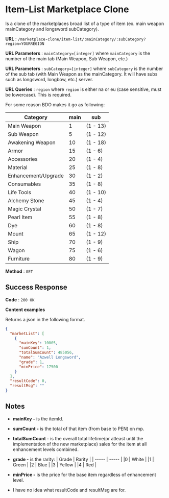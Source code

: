 # Item-List Marketplace Clone

Is a clone of the marketplaces broad list of a type of item (ex. main weapon mainCategory and longsword subCategory).

**URL** : `/marketplace-clone/item-list/:mainCategory/:subCategory?region=YOURREGION`

**URL Parameters** : `mainCategory=[integer]` where `mainCategory` is the number of the main tab (Main Weapon, Sub Weapon, etc.)

**URL Parameters** : `subCategory=[integer]` where `subCategory` is the number of the sub tab (with Main Weapon as the mainCategory. It will have subs such as longsword, longbow, etc.)
server.

**URL Queries** : `region` where `region` is either na or eu (case sensitive, must be lowercase). This is required.

For some reason BDO makes it go as following:

| Category            | main | sub      |
| ------------------- | ---- | -------- |
| Main Weapon         | 1    | (1 - 13) |
| Sub Weapon          | 5    | (1 - 12) |
| Awakening Weapon    | 10   | (1 - 18) |
| Armor               | 15   | (1 - 6)  |
| Accessories         | 20   | (1 - 4)  |
| Material            | 25   | (1 - 8)  |
| Enhancement/Upgrade | 30   | (1 - 2)  |
| Consumables         | 35   | (1 - 8)  |
| Life Tools          | 40   | (1 - 10) |
| Alchemy Stone       | 45   | (1 - 4)  |
| Magic Crystal       | 50   | (1 - 7)  |
| Pearl Item          | 55   | (1 - 8)  |
| Dye                 | 60   | (1 - 8)  |
| Mount               | 65   | (1 - 12) |
| Ship                | 70   | (1 - 9)  |
| Wagon               | 75   | (1 - 6)  |
| Furniture           | 80   | (1 - 9)  |

**Method** : `GET`

## Success Response

**Code** : `200 OK`

**Content examples**

Returns a json in the following format.

```json
{
  "marketList": [
    {
      "mainKey": 10005,
      "sumCount": 1,
      "totalSumCount": 485056,
      "name": "Azwell Longsword",
      "grade": 1,
      "minPrice": 17500
    }
  ],
  "resultCode": 0,
  "resultMsg": ""
}
```

## Notes

- **mainKey -** is the itemId.

- **sumCount -** is the total of that item (from base to PEN) on mp.

- **totalSumCount -** is the overall total lifetime(or atleast until the implementation of the new marketplace) sales for the item at all enhancement levels combined.

- **grade -** is the rarity:
  | Grade | Rarity |
  | ----- | ----- |
  |0 | White |
  |1 | Green |
  |2 | Blue |
  |3 | Yellow |
  |4 | Red |

- **minPrice -** is the price for the base item regardless of enhancement level.

- I have no idea what resultCode and resultMsg are for.
